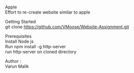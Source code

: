 Apple <br>
Effort to re-create website similar to apple

Getting Started<br>
git clone https://github.com/VMoose/Website-Assignment.git

Prerequisites<br>
Install Node js <br>
Run npm install -g http-server <br>
run http-server on cloned directory <br>

Author :<br>
Varun Malik
